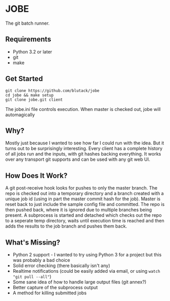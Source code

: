 # JOBE
The git batch runner.

Requirements
------------
* Python 3.2 or later
* git
* make

Get Started
-----------
```
git clone https://github.com/blutack/jobe
cd jobe && make setup
git clone jobe.git client
```

The jobe.ini file controls execution. When master is checked out, jobe will automagically 

Why?
----
Mostly just because I wanted to see how far I could run with the idea.
But it turns out to be surprisingly interesting.
Every client has a complete history of all jobs run and the inputs, with
git hashes backing everything. It works over any transport git supports
and can be used with any git web UI.

How Does It Work?
-----------------
A git post-receive hook looks for pushes to only the master branch.
The repo is checked out into a temporary directory and a branch created with a unique job id (using in part the master commit hash for the job). Master is reset back to just include the sample config file and committed. The repo is then pushed back, where it is ignored due to multiple branches being present.
A subprocess is started and detached which checks out the repo to a seperate temp directory, waits until execution time is reached and then adds the results to the job branch and pushes them back.

What's Missing?
---------------
* Python 2 support - I wanted to try using Python 3 for a project but this was probably a bad choice
* Solid error checking (there basically isn't any)
* Realtime notifications (could be easily added via email, or using ```watch "git pull --all"```)
* Some sane idea of how to handle large output files (git annex?)
* Better capture of the subprocess output
* A method for killing submitted jobs
